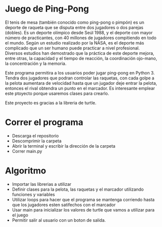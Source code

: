 # Juego de Ping-Pong
El tenis de mesa (también conocido como ping-pong o pimpón) es un deporte de raqueta que se disputa entre dos jugadores o dos parejas (dobles). Es un deporte olímpico desde Seúl 1988, y el deporte con mayor número de practicantes, con 40 millones de jugadores compitiendo en todo el mundo. Según un estudio realizado por la NASA, es el deporte más complicado que un ser humano puede practicar a nivel profesional. Diversos estudios han demostrado que la práctica de este deporte mejora, entre otras, la capacidad y el tiempo de reacción, la coordinación ojo-mano, la concentración y la memoria.

Este programa permitira a los usuarios poder jugar ping-pong en Python 3. Tendra dos jugadores que podran controlar las raquetas, con cada golpe a la pelota aumentara de velocidad hasta que un jugador deje entrar la pelota, entonces el rival obtendra un punto en el marcador. Es interesante emplear este ptoyecto porque usaremos clases para crearlo.

Este proyecto es gracias a la libreria de turtle.

# Correr el programa
* Descarga el repositorio
* Descomprimir la carpeta
* Abrir la terminal y escribir la dirección de la carpeta
* Correr main.py

# Algoritmo

* Importar las librerias a utilizar
* Definir clases para la pelota, las raquetas y el marcador utilizando funciones y variables
* Utilizar loops para hacer que el programa se mantenga corriendo hasta que los jugadores esten satifechos con el marcador
* Usar main para inicializar los valores de turtle que vamos a utilizar para el juego
* Permitir salir al usuario con un boton de salida.
